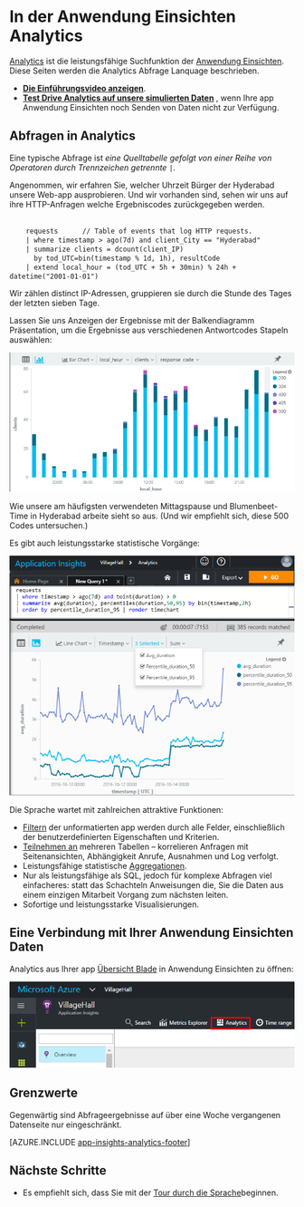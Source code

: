 <properties 
    pageTitle="Analytics - die leistungsfähige Suchfunktion der Anwendung Einsichten | Microsoft Azure" 
    description="Übersicht über die Analytics, die leistungsfähige diagnostic Suchfunktion der Anwendung Einsichten. " 
    services="application-insights" 
    documentationCenter=""
    authors="alancameronwills" 
    manager="douge"/>

<tags 
    ms.service="application-insights" 
    ms.workload="tbd" 
    ms.tgt_pltfrm="ibiza" 
    ms.devlang="na" 
    ms.topic="article" 
    ms.date="07/26/2016" 
    ms.author="awills"/>


# <a name="analytics-in-application-insights"></a>In der Anwendung Einsichten Analytics


[Analytics](app-insights-analytics.md) ist die leistungsfähige Suchfunktion der [Anwendung Einsichten](app-insights-overview.md). Diese Seiten werden die Analytics Abfrage Lanquage beschrieben. 

* **[Die Einführungsvideo anzeigen](https://applicationanalytics-media.azureedge.net/home_page_video.mp4)**.
* **[Test Drive Analytics auf unsere simulierten Daten](https://analytics.applicationinsights.io/demo)** , wenn Ihre app Anwendung Einsichten noch Senden von Daten nicht zur Verfügung.

## <a name="queries-in-analytics"></a>Abfragen in Analytics
 
Eine typische Abfrage ist *eine Quelltabelle gefolgt von einer Reihe von *Operatoren* durch Trennzeichen getrennte* `|`. 

Angenommen, wir erfahren Sie, welcher Uhrzeit Bürger der Hyderabad unsere Web-app ausprobieren. Und wir vorhanden sind, sehen wir uns auf ihre HTTP-Anfragen welche Ergebniscodes zurückgegeben werden. 

```AIQL

    requests      // Table of events that log HTTP requests.
  	| where timestamp > ago(7d) and client_City == "Hyderabad"
  	| summarize clients = dcount(client_IP) 
      by tod_UTC=bin(timestamp % 1d, 1h), resultCode
  	| extend local_hour = (tod_UTC + 5h + 30min) % 24h + datetime("2001-01-01") 
```

Wir zählen distinct IP-Adressen, gruppieren sie durch die Stunde des Tages der letzten sieben Tage. 

Lassen Sie uns Anzeigen der Ergebnisse mit der Balkendiagramm Präsentation, um die Ergebnisse aus verschiedenen Antwortcodes Stapeln auswählen:

![Wählen Sie Balkendiagramm, X und y Achsen, und klicken Sie dann Segmentierung](./media/app-insights-analytics/020.png)

Wie unsere am häufigsten verwendeten Mittagspause und Blumenbeet-Time in Hyderabad arbeite sieht so aus. (Und wir empfiehlt sich, diese 500 Codes untersuchen.)


Es gibt auch leistungsstarke statistische Vorgänge:

![](./media/app-insights-analytics/025.png)


Die Sprache wartet mit zahlreichen attraktive Funktionen:

* [Filtern](app-insights-analytics-reference.md#where-operator) der unformatierten app werden durch alle Felder, einschließlich der benutzerdefinierten Eigenschaften und Kriterien.
* [Teilnehmen an](app-insights-analytics-reference.md#join-operator) mehreren Tabellen – korrelieren Anfragen mit Seitenansichten, Abhängigkeit Anrufe, Ausnahmen und Log verfolgt.
* Leistungsfähige statistische [Aggregationen](app-insights-analytics-reference.md#aggregations).
* Nur als leistungsfähige als SQL, jedoch für komplexe Abfragen viel einfacheres: statt das Schachteln Anweisungen die, Sie die Daten aus einem einzigen Mitarbeit Vorgang zum nächsten leiten.
* Sofortige und leistungsstarke Visualisierungen.







## <a name="connect-to-your-application-insights-data"></a>Eine Verbindung mit Ihrer Anwendung Einsichten Daten


Analytics aus Ihrer app [Übersicht Blade](app-insights-dashboards.md) in Anwendung Einsichten zu öffnen: 

![Öffnen Sie portal.azure.com, öffnen Sie Ihrer Anwendung Einsichten Ressource, und klicken Sie auf Analytics.](./media/app-insights-analytics/001.png)


## <a name="limits"></a>Grenzwerte

Gegenwärtig sind Abfrageergebnisse auf über eine Woche vergangenen Datenseite nur eingeschränkt.



[AZURE.INCLUDE [app-insights-analytics-footer](../../includes/app-insights-analytics-footer.md)]


## <a name="next-steps"></a>Nächste Schritte


* Es empfiehlt sich, dass Sie mit der [Tour durch die Sprache](app-insights-analytics-tour.md)beginnen.